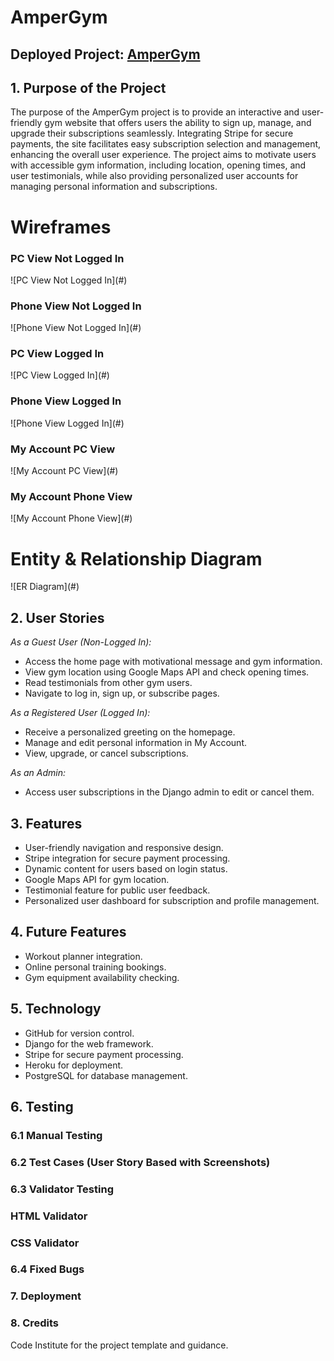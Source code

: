 <h1>AmperGym</h1>
<h2>Deployed Project: <a href="https://ampergym-f292fdd6def8.herokuapp.com/">AmperGym</a></h2>


<h2>1. Purpose of the Project</h2>
<p>The purpose of the AmperGym project is to provide an interactive and user-friendly gym website that offers users the ability to sign up, manage, and upgrade their subscriptions seamlessly. Integrating Stripe for secure payments, the site facilitates easy subscription selection and management, enhancing the overall user experience. The project aims to motivate users with accessible gym information, including location, opening times, and user testimonials, while also providing personalized user accounts for managing personal information and subscriptions.</p>

<h1>Wireframes</h1>
<h3>PC View Not Logged In</h3>
<!-- Replace # with actual image links -->
![PC View Not Logged In](#)

<h3>Phone View Not Logged In</h3>
![Phone View Not Logged In](#)

<h3>PC View Logged In</h3>
![PC View Logged In](#)

<h3>Phone View Logged In</h3>
![Phone View Logged In](#)

<h3>My Account PC View</h3>
![My Account PC View](#)

<h3>My Account Phone View</h3>
![My Account Phone View](#)

<h1>Entity & Relationship Diagram</h1>
<!-- Replace # with actual image link -->
![ER Diagram](#)

<h2>2. User Stories</h2>
<em>As a Guest User (Non-Logged In):</em>
<ul>
<li>Access the home page with motivational message and gym information.</li>
<li>View gym location using Google Maps API and check opening times.</li>
<li>Read testimonials from other gym users.</li>
<li>Navigate to log in, sign up, or subscribe pages.</li>
</ul>

<em>As a Registered User (Logged In):</em>
<ul>
<li>Receive a personalized greeting on the homepage.</li>
<li>Manage and edit personal information in My Account.</li>
<li>View, upgrade, or cancel subscriptions.</li>
</ul>

<em>As an Admin:</em>
<ul>
<li>Access user subscriptions in the Django admin to edit or cancel them.</li>
</ul>

<h2>3. Features</h2>
<ul>
<li>User-friendly navigation and responsive design.</li>
<li>Stripe integration for secure payment processing.</li>
<li>Dynamic content for users based on login status.</li>
<li>Google Maps API for gym location.</li>
<li>Testimonial feature for public user feedback.</li>
<li>Personalized user dashboard for subscription and profile management.</li>
</ul>

<h2>4. Future Features</h2>
<ul>
<li>Workout planner integration.</li>
<li>Online personal training bookings.</li>
<li>Gym equipment availability checking.</li>
</ul>

<h2>5. Technology</h2>
<ul>
<li>GitHub for version control.</li>
<li>Django for the web framework.</li>
<li>Stripe for secure payment processing.</li>
<li>Heroku for deployment.</li>
<li>PostgreSQL for database management.</li>
</ul>

<h2>6. Testing</h2>
<h3>6.1 Manual Testing</h3>
<!-- Include tables or bullet points detailing your testing processes and outcomes -->

<h3>6.2 Test Cases (User Story Based with Screenshots)</h3>
<!-- Include user stories and corresponding screenshots of the tests -->

<h3>6.3 Validator Testing</h3>
<h3>HTML Validator</h3>
<!-- Include HTML validator results -->
<h3>CSS Validator</h3>
<!-- Include CSS validator results -->

<h3>6.4 Fixed Bugs</h3>
<!-- List down the bugs found and fixed -->

<h3>7. Deployment</h3>
<!-- Provide steps for how the project was deployed -->

<h3>8. Credits</h3>
<p>Code Institute for the project template and guidance.</p>
